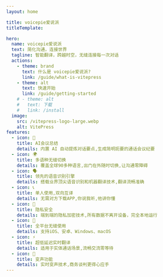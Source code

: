 ```yaml
---
layout: home

title: voicepie爱说派
titleTemplate:

hero:
  name: voicepie爱说派
  text: 简化沟通，连接世界
  tagline: 智能翻译，跨越时空，无缝连接每一次对话
  actions:
    - theme: brand
      text: 什么是 voicepie爱说派?
      link: /guide/what-is-vitepress
    - theme: alt
      text: 快速开始
      link: /guide/getting-started
    # - theme: alt
    #   text: 下载
    #   link: /install
  image:
    src: /vitepress-logo-large.webp
    alt: VitePress
features:
  - icon: 📝
    title: AI会议总结
    details: 内置 AI 自动提炼对话要点,生成简明扼要的通话会议纪要
  - icon: 🌍
    title: 多语种无缝切换
    details: 覆盖全球90多种语言,出门在外随时切换,让沟通零障碍
  - icon: 🗣️
    title: 领先的语音识别引擎
    details: 搭载业界顶尖语音识别和机器翻译技术,翻译流畅准确
  - icon: 📞
    title: 单人使用,双向互译
    details: 无需对方下载APP,你说我听,他讲你懂
  - icon: 🔐
    title: 隐私安全
    details: 端到端的隐私加密技术,所有数据不离开设备，完全本地运行
  - icon: 📱
    title: 全平台无缝使用
    details: 支持iOS、安卓、Windows、macOS
  - icon: ⚡️
    title: 超低延迟实时翻译
    details: 适用于实体通话场景,流畅交流零等待
  - icon: 🎤
    title: 变声功能
    details: 实时变声技术,商务谈判更得心应手
---
```

